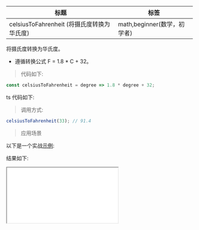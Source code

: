 | 标题                           | 标签                        |
| ------------------------------ | --------------------------- |
| celsiusToFahrenheit (将摄氏度转换为华氏度) | math,beginner(数学，初学者) |

将摄氏度转换为华氏度。

- 遵循转换公式 F = 1.8 \* C + 32。

> 代码如下:

```js
const celsiusToFahrenheit = degree => 1.8 * degree + 32;
```

ts 代码如下:

<div class="code-editor" data-url="codes/javascript/ts/celsius-to-fahrenheit.ts" data-language="typescript"></div>

> 调用方式:

```js
celsiusToFahrenheit(33); // 91.4
```

> 应用场景

以下是一个实战<a href="codes/javascript/html/celsius-to-fahrenheit.html" target="_blank" rel="noopener noreferrer">示例</a>:

<div class="code-editor" data-url="codes/javascript/html/celsius-to-fahrenheit.html" data-language="html"></div>

结果如下:

<iframe src="codes/javascript/html/celsius-to-fahrenheit.html"></iframe>
